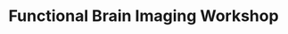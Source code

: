 ---
title: "Functional Brain Imaging Workshop"
project_id: 
conference_id: ""
presenters:
   - peter_bandettini
summary: "Functional Brain Imaging Workshop, Helsinki, Finland"
file: /assets/presentations/
filename: 
layout: presentation
---